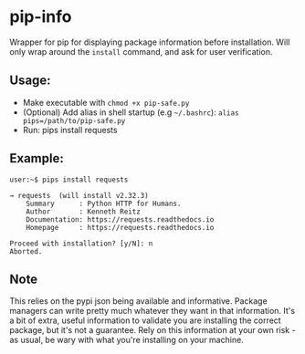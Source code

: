 # pip-info
Wrapper for pip for displaying package information before installation.
Will only wrap around the `install` command, and ask for user verification.

## Usage:
- Make executable with `chmod +x pip-safe.py`
- (Optional) Add alias in shell startup (e.g `~/.bashrc`): `alias pips=/path/to/pip-safe.py`
- Run: pips install requests

## Example:
```
user:~$ pips install requests

→ requests  (will install v2.32.3)
    Summary      : Python HTTP for Humans.
    Author       : Kenneth Reitz
    Documentation: https://requests.readthedocs.io
    Homepage     : https://requests.readthedocs.io

Proceed with installation? [y/N]: n
Aborted.
```

## Note
This relies on the pypi json being available and informative. Package managers can write pretty much whatever they want in that information. It's a bit of extra, useful information to validate you are installing the correct package, but it's not a guarantee. Rely on this information at your own risk - as usual, be wary with what you're installing on your machine.
